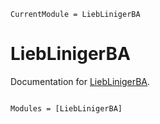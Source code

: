 ```@meta
CurrentModule = LiebLinigerBA
```

# LiebLinigerBA

Documentation for [LiebLinigerBA](https://github.com/tangwei94/LiebLinigerBA.jl).

```@index
```

```@autodocs
Modules = [LiebLinigerBA]
```
